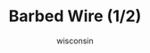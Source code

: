 ---
media: "images/rounds/soviet/barbed_wire_1.png"
media_type: image
title: Barbed Wire (1/2)
author: wisconsin
desc: Marine Draco Dragovich falls into a line of barbed wire.
---